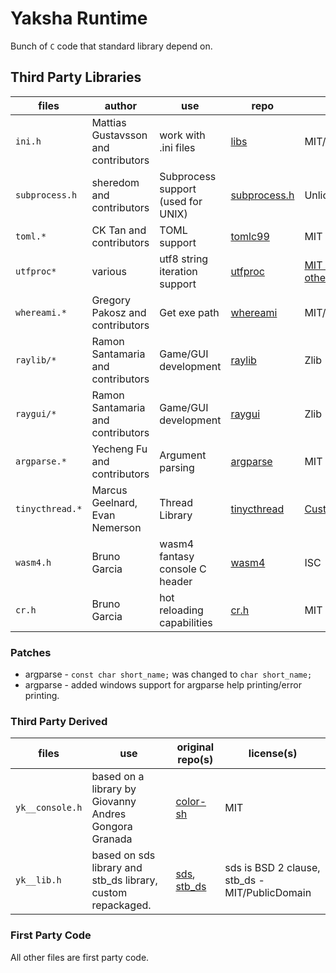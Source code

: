 # Yaksha Runtime

Bunch of `C` code that standard library depend on.

## Third Party Libraries

| files           | author                              | use                                | repo                                                      | license                                                                                |
|-----------------|-------------------------------------|------------------------------------|-----------------------------------------------------------|----------------------------------------------------------------------------------------|
| `ini.h`         | Mattias Gustavsson and contributors | work with .ini files               | [libs](https://github.com/mattiasgustavsson/libs)         | MIT/PublicDomain                                                                       |
| `subprocess.h`  | sheredom and contributors           | Subprocess support (used for UNIX) | [subprocess.h](https://github.com/sheredom/subprocess.h)  | Unlicense                                                                              |
| `toml.*`        | CK Tan and contributors             | TOML support                       | [tomlc99](https://github.com/cktan/tomlc99)               | MIT                                                                                    |
| `utfproc*`      | various                             | utf8 string iteration support      | [utfproc](https://github.com/JuliaStrings/utf8proc)       | [MIT expat + 2 other](https://github.com/JuliaStrings/utf8proc/blob/master/LICENSE.md) |
| `whereami.*`    | Gregory Pakosz and contributors     | Get exe path                       | [whereami](https://github.com/gpakosz/whereami)           | MIT/WTFPL                                                                              |
| `raylib/*`      | Ramon Santamaria and contributors   | Game/GUI development               | [raylib](https://github.com/raysan5/raylib)               | Zlib                                                                                   |
| `raygui/*`      | Ramon Santamaria and contributors   | Game/GUI development               | [raygui](https://github.com/raysan5/raygui)               | Zlib                                                                                   |
| `argparse.*`    | Yecheng Fu and contributors         | Argument parsing                   | [argparse](https://github.com/cofyc/argparse)             | MIT                                                                                    |
| `tinycthread.*` | Marcus Geelnard, Evan Nemerson      | Thread Library                     | [tinycthread](https://github.com/tinycthread/tinycthread) | [Custom?](https://github.com/tinycthread/tinycthread)                                  |
| `wasm4.h`       | Bruno Garcia                        | wasm4 fantasy console C header     | [wasm4](https://github.com/aduros/wasm4)                  | ISC                                                                                    |
| `cr.h`          | Bruno Garcia                        | hot reloading capabilities         | [cr.h](https://github.com/fungos/cr)                      | MIT                                                                                    |

### Patches

* argparse - `const char short_name;` was changed to `char short_name;`
* argparse - added windows support for argparse help printing/error printing.

### Third Party Derived

| files           | use                                                         | original repo(s)                                                                 | license(s)                                     |
|-----------------|-------------------------------------------------------------|----------------------------------------------------------------------------------|------------------------------------------------|
| `yk__console.h` | based on a library by Giovanny Andres Gongora Granada       | [color-sh](https://github.com/Gioyik/color-sh)                                   | MIT                                            |
| `yk__lib.h`     | based on sds library and stb_ds library, custom repackaged. | [sds](https://github.com/antirez/sds), [stb_ds](https://github.com/nothings/stb) | sds is BSD 2 clause, stb_ds - MIT/PublicDomain |

### First Party Code

All other files are first party code.
